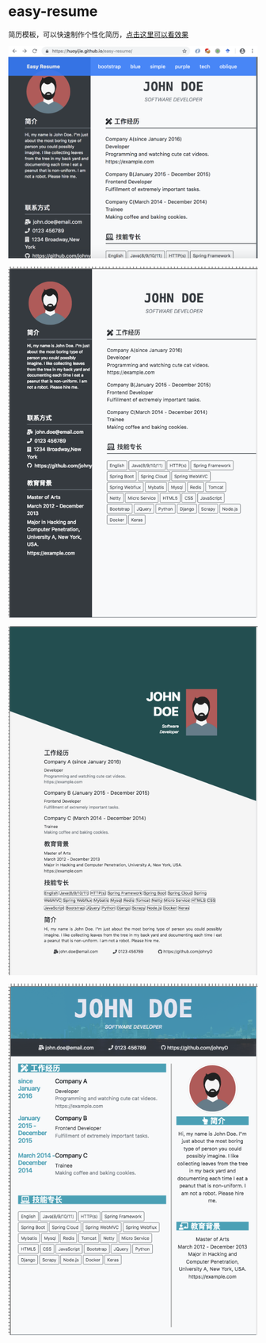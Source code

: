 # easy-resume
简历模板，可以快速制作个性化简历，[点击这里可以看效果](https://huoyijie.github.io/easy-resume/)


![Easy Resume](img/easy-resume.png)


![bootstrap](img/bootstrap.png)


![oblique](img/oblique.png)


![blue](img/blue.png)
